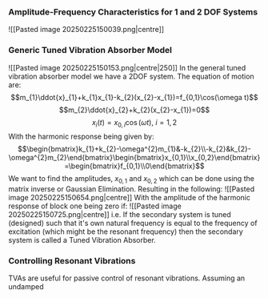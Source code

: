 ### Amplitude-Frequency Characteristics for 1 and 2 DOF Systems
![[Pasted image 20250225150039.png|centre]]
### Generic Tuned Vibration Absorber Model
![[Pasted image 20250225150153.png|centre|250]]
In the general tuned vibration absorber model we have a 2DOF system. The equation of motion are:
$$m_{1}\ddot{x}_{1}+k_{1}x_{1}-k_{2}(x_{2}-x_{1})=f_{0,1}\cos(\omega t)$$
$$m_{2}\ddot{x}_{2}+k_{2}(x_{2}-x_{1})=0$$
$$x_{i}(t)=x_{0,i}\cos(\omega t),~i=1,2$$
With the harmonic response being given by:
$$\begin{bmatrix}k_{1}+k_{2}-\omega^{2}m_{1}&-k_{2}\\-k_{2}&k_{2}-\omega^{2}m_{2}\end{bmatrix}\begin{bmatrix}x_{0,1}\\x_{0,2}\end{bmatrix}=\begin{bmatrix}f_{0,1}\\0\end{bmatrix}$$
We want to find the amplitudes, $x_{0,1}$ and $x_{0,2}$ which can be done using the matrix inverse or Gaussian Elimination.
Resulting in the following:
![[Pasted image 20250225150654.png|centre]]
With the amplitude of the harmonic response of block one being zero if:
![[Pasted image 20250225150725.png|centre]]
i.e. If the secondary system is tuned (designed) such that it's own natural frequency is equal to the frequency of excitation (which might be the resonant frequency) then the secondary system is called a Tuned Vibration Absorber.
### Controlling Resonant Vibrations
TVAs are useful for passive control of resonant vibrations. Assuming an undamped 
